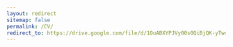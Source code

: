 ```yaml
---
layout: redirect
sitemap: false
permalink: /CV/
redirect_to: https://drive.google.com/file/d/1OuABXYPJVy00s0QiBjQK-yTwddY77nir/view?usp=sharing
---
```


